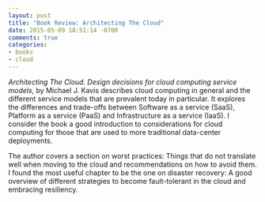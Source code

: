 ```yaml
---
layout: post
title: "Book Review: Architecting The Cloud"
date: 2015-05-09 18:51:14 -0700
comments: true
categories:
- books
- cloud
---
```


*Architecting The Cloud. Design decisions for cloud computing service models*, by Michael J. Kavis describes cloud computing in general and the different service models that are prevalent today in particular. It explores the differences and trade-offs between Software as a service (SaaS), Platform as a service (PaaS) and Infrastructure as a service (IaaS). I consider the book a good introduction to considerations for cloud computing for those that are used to more traditional data-center deployments.

The author covers a section on worst practices: Things that do not translate well when moving to the cloud and recommendations on how to avoid them. I found the most useful chapter to be the one on disaster recovery: A good overview of different strategies to become fault-tolerant in the cloud and embracing resiliency.
